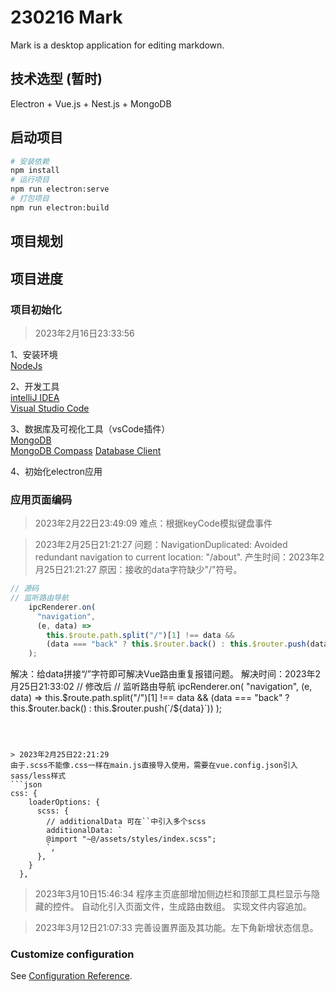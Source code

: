 <!--
 * @Author: Topskys
 * @Date: 2023-02-16 22:28:55
 * @LastEditTime: 2023-03-12 21:08:28
 * @LastEditors: Please set LastEditors
 * @Description: 
-->
# 230216 Mark
Mark is a desktop application for editing markdown.

## 技术选型 (暂时)
Electron + Vue.js + Nest.js + MongoDB

## 启动项目

```bash
# 安装依赖
npm install
# 运行项目
npm run electron:serve
# 打包项目
npm run electron:build
```

## 项目规划

## 项目进度

### 项目初始化
> 2023年2月16日23:33:56

1、安装环境  
[NodeJs](https://nodejs.org/dist/v18.13.0/node-v18.13.0-x64.msi)

2、开发工具  
[intelliJ IDEA](https://www.jetbrains.com/)  
[Visual Studio Code](https://code.visualstudio.com/)  

3、数据库及可视化工具（vsCode插件）  
[MongoDB](https://www.mongodb.com/)  
[MongoDB Compass](https://www.mongodb.com/products/compass)
[Database Client](https://marketplace.visualstudio.com/items?itemName=cweijan.vscode-database-client2)

4、初始化electron应用

### 应用页面编码
> 2023年2月22日23:49:09
难点：根据keyCode模拟键盘事件

> 2023年2月25日21:21:27
问题：NavigationDuplicated: Avoided redundant navigation to current location: "/about".
产生时间：2023年2月25日21:21:27
原因：接收的data字符缺少"/"符号。
```js
// 源码
// 监听路由导航
    ipcRenderer.on(
      "navigation",
      (e, data) =>
        this.$route.path.split("/")[1] !== data &&
        (data === "back" ? this.$router.back() : this.$router.push(data))
    );
```
解决：给data拼接“/”字符即可解决Vue路由重复报错问题。
解决时间：2023年2月25日21:33:02
// 修改后
// 监听路由导航
    ipcRenderer.on(
      "navigation",
      (e, data) =>
        this.$route.path.split("/")[1] !== data &&
        (data === "back" ? this.$router.back() : this.$router.push(`/${data}`))
    );
```



> 2023年2月25日22:21:29
由于.scss不能像.css一样在main.js直接导入使用，需要在vue.config.json引入sass/less样式
```json
css: {
    loaderOptions: {
      scss: {
        // additionalData 可在``中引入多个scss
        additionalData: `
        @import "~@/assets/styles/index.scss";
        `,
      },
    }
  },
```


> 2023年3月10日15:46:34
程序主页底部增加侧边栏和顶部工具栏显示与隐藏的控件。
自动化引入页面文件，生成路由数组。
实现文件内容追加。


> 2023年3月12日21:07:33
完善设置界面及其功能。左下角新增状态信息。









### Customize configuration
See [Configuration Reference](https://cli.vuejs.org/config/).





